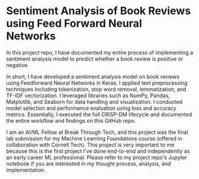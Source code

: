 # Sentiment Analysis of Book Reviews using Feed Forward Neural Networks

In this project repo, I have documented my entire process of implementing a sentiment analysis model to predict whether a book review is positive or negative.

In short, I have developed a sentiment analysis model on book reviews using Feedforward Neural Networks in Keras. I applied text preprocessing techniques including tokenization, stop word removal, lemmatization, and TF-IDF vectorization. I leveraged libraries such as NumPy, Pandas, Matplotlib, and Seaborn for data handling and visualization. I conducted model selection and performance evaluation using loss and accuracy metrics. Essentially, I executed the full CRISP-DM lifecycle and documented the entire workflow and findings on this GitHub repo.

I am an AI/ML Fellow at Break Through Tech, and this project was the final lab submission for my Machine Learning Foundations course (offered in collaboration with Cornell Tech). This project is very important to me because this is the first project I've done end-to-end and independently as an early career ML professional. Please refer to my project repo's Jupyter notebook if you are interested in my thought process, analysis, and implementation.
